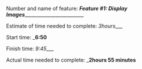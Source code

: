 Number and name of feature: ___Feature #1: Display Images____________________________

Estimate of time needed to complete: _3hours____

Start time: ___6:50__

Finish time: _9:45____

Actual time needed to complete: ___2hours 55 minutes__